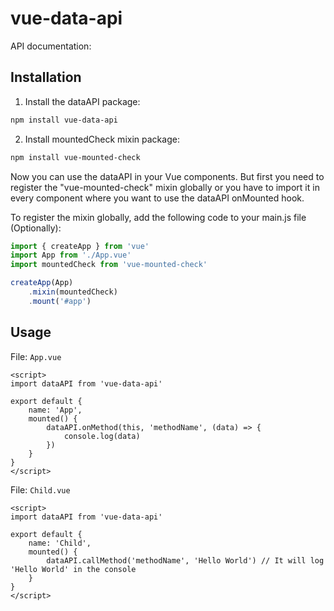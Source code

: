 # vue-data-api

API documentation:

## Installation

1. Install the dataAPI package:
```bash
npm install vue-data-api
```
2. Install mountedCheck mixin package:
```bash
npm install vue-mounted-check
```

Now you can use the dataAPI in your Vue components. But first you need to register the "vue-mounted-check" mixin globally or you have to import it in every component where you want to use the dataAPI onMounted hook.

To register the mixin globally, add the following code to your main.js file (Optionally):
```js
import { createApp } from 'vue'
import App from './App.vue'
import mountedCheck from 'vue-mounted-check'

createApp(App)
    .mixin(mountedCheck)
    .mount('#app')
```

## Usage

File: `App.vue`
```vue
<script>
import dataAPI from 'vue-data-api'

export default {
    name: 'App',
    mounted() {
        dataAPI.onMethod(this, 'methodName', (data) => {
            console.log(data)
        })
    }
}
</script>
```

File: `Child.vue`
```vue
<script>
import dataAPI from 'vue-data-api'

export default {
    name: 'Child',
    mounted() {
        dataAPI.callMethod('methodName', 'Hello World') // It will log 'Hello World' in the console
    }
}
</script>
```